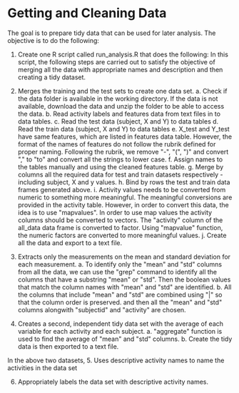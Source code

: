 Getting and Cleaning Data
====================

The goal is to prepare tidy data that can be used for later analysis. The objective is to do the following:
1. Create one R script called run_analysis.R that does the following:
In this script, the following steps are carried out to satisfy the objective of merging all the data with appropriate names and description and then creating a tidy dataset.

2. Merges the training and the test sets to create one data set.
a. Check if the data folder is available in the working directory. If the data is not available, download the data and unzip the folder to be able to access the data.
b. Read activity labels and features data from text files in to data tables.
c. Read the test data (subject, X and Y) to data tables
d. Read the train data (subject, X and Y) to data tables
e. X_test and Y_test have same features, which are listed in features data table. However, the format of the names of features do not follow the rubrik defined for proper naming. Following the rubrik, we remove "-", "(", ")" and convert "," to "to" and convert all the strings to lower case.
f. Assign names to the tables manually and using the cleaned features table.
g. Merge by columns all the required data for test and train datasets respectively - including subject, X and y values.
h. Bind by rows the test and train data frames generated above.
i. Activity values needs to be converted from numeric to something more meaningful. The meaningful conversions are provided in the activity table. However, in order to convert this data, the idea is to use "mapvalues". In order to use map values the activity columns should be converted to vectors. The "activity" column of the all_data data frame is converted to factor. Using "mapvalue" function, the numeric factors are converted to more meaningful values.
j. Create all the data and export to a text file.

3. Extracts only the measurements on the mean and standard deviation for each measurement. 
a. To identify only the "mean" and "std" columns from all the data, we can use the "grep" command to identify all the columns that have a substring "mean" or "std". Then the boolean values that match the column names with "mean" and "std" are identified.
b. All the columns that include "mean" and "std" are combined using "|" so that the column order is preserved. and then all the "mean" and "std" columns alongwith "subjectid" and "activity" are chosen.

4. Creates a second, independent tidy data set with the average of each variable for each activity and each subject. 
a. "aggregate" function is used to find the average of "mean" and "std" columns.
b. Create the tidy data is then exported to a text file.

In the above two datasets, 
5. Uses descriptive activity names to name the activities in the data set

6. Appropriately labels the data set with descriptive activity names. 

